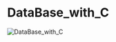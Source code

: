 # DataBase_with_C

![DataBase_with_C](https://socialify.git.ci/anas20023/DataBase_with_C/image?language=1&owner=1&name=1&stargazers=1&theme=Light)

